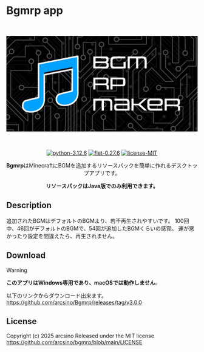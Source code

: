 # Bgmrp app
<div align="center">
    <br>
        <p>
        <img src="https://raw.githubusercontent.com/arcsino/Bgmrp/main/src/assets/images/wp.png" width="600" alt="Bgmrp">
        </p>
    <br>
    <p>
        <a href="https://www.python.org/downloads/release/python-3126/" target="_blank" rel="noopener noreferrer"><img src="https://img.shields.io/badge/python-3.12.6-blue" alt="python-3.12.6"></a>
        <a href="https://flet.dev/" target="_blank" rel="noopener noreferrer"><img src="https://img.shields.io/badge/flet-0.27.6-ff1463" alt="flet-0.27.6"></a>
        <a href="#" target="_blank" rel="noopener noreferrer"><img src="https://img.shields.io/badge/license-MIT-green" alt="license-MIT"></a>
    </p>
    <p><b>Bgmrp</b>はMinecraftにBGMを追加するリソースパックを簡単に作れるデスクトップアプリです。</p>
    <p><b>リソースパックはJava版でのみ利用できます。</b></p>
</div>

## Description
追加されたBGMはデフォルトのBGMより、若干再生されやすいです。
100回中、46回がデフォルトのBGMで、54回が追加したBGMくらいの感覚。
運が悪かったり設定を間違えたら、再生されません。

## Download
> [!WARNING]
> <b>このアプリはWindows専用であり、macOSでは動作しません</b>。

以下のリンクからダウンロード出来ます。<br>
https://github.com/arcsino/Bgmrp/releases/tag/v3.0.0

## License
Copyright (c) 2025 arcsino
Released under the MIT license<br>
https://github.com/arcsino/bgmrp/blob/main/LICENSE
